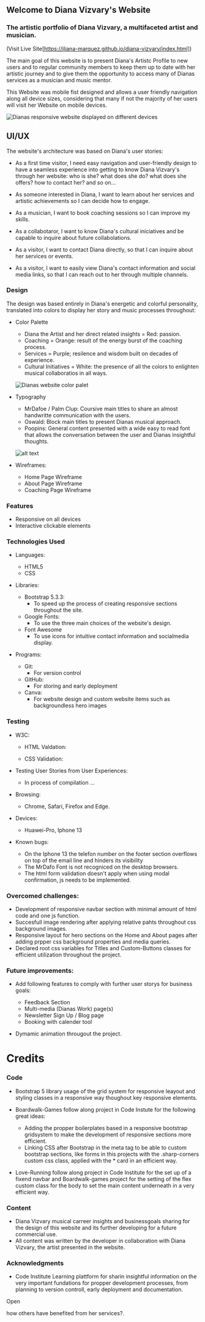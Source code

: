 ## Welcome to Diana Vizvary's Website 

### The artistic portfolio of Diana Vizvary, a multifaceted artist and musician.

(Visit Live Site[https://iliana-marquez.github.io/diana-vizvary/index.html])

The main goal of this website is to present Diana's Artistc Profile to new users and to regular community members to keep them up to date with her artistic journey and to give them the opportunity to access many of Dianas services as a musician and music mentor. 

This Website was mobile fist designed and allows a user friendly navigation along all device sizes, considering that many if not the majority of her users will visit her Website on mobile devices.

![Dianas responsive website displayed on different devices](../diana-vizvary/assets/images/dianas-website-responsive.png)


## UI/UX

The website's architecture was based on Diana's user stories:

- As a first time visitor, I need easy navigation and user-friendly design to have a seamless experience into getting to know Diana Vizvary's through her website: who is she? what does she do? what does she offers? how to contact her? and so on...

- As someone interested in Diana, I want to learn about her services and artistic achievements so I can decide how to engage.

- As a musician, I want to book coaching sessions so I can improve my skills.

- As a collabotaror, I want to know Diana's cultural iniciatives and be capable to inquire about future collabolations.

- As a visitor, I want to contact Diana directly, so that I can inquire about her services or events.

- As a visitor, I want to easily view Diana's contact information and social media links, so that I can reach out to her through multiple channels.

### Design

The design was based entirely in Diana's energetic and colorful personality, translated into colors to display her story and music processes throughout:

- Color Palette

    - Diana the Artist and her direct related insights = Red: passion.
    - Coaching = Orange: result of the energy burst of the coaching process.
    - Services = Purple; resilence and wisdom built on decades of experience.
    - Cultural Initiatives = White: the presence of all the colors to enlighten musical collaboratios in all ways. 

    ![Dianas website color palet](image.png)

- Typography

    - MrDafoe / Palm Clup: Coursive main titles to share an almost handwritte communication with the users.
    - Oswald: Block main titles to present Dianas musical approach.
    - Poopins: General content presented with a wide easy to read font that allows the conversation between the user and Dianas insightful thoughts.

    ![alt text](image-1.png)

- Wireframes:

    - Home Page Wireframe 
    - About Page Wireframe
    - Coaching Page Wireframe

### Features

- Responsive on all devices
- Interactive clickable elements


### Technologies Used 

- Languages: 
    - HTML5
    - CSS

- Libraries:
    - Bootstrap 5.3.3:
        - To speed up the process of creating responsive sections throughout the site.
    - Google Fonts:
        - To use the three main choices of the website's design.
    - Font Awesome
        - To use icons for intuitive contact information and socialmedia display.

- Programs:
    - Git:
        - For version control
    - GitHub:
        - For storing and early deployment 
    - Canva:
        - For website design and custom website items such as backgroundless hero images

### Testing

- W3C:
    - HTML Valdation:

    - CSS Validation:



- Testing User Stories from User Experiences:
    - In process of compilation ...

- Browsing:
    - Chrome, Safari, Firefox and Edge. 

- Devices:
    - Huawei-Pro, Iphone 13

- Known bugs:
    - On the Iphone 13 the telefon number on the footer section overflows on top of the email line and hinders its visibility
    - The MrDafo Font is not recogniced on the desktop browsers.
    - The html form validation doesn't apply when using modal confirmation, js needs to be implemented.

### Overcomed challenges:

- Development of responsive navbar section with minimal amount of html code and one js function.
- Succesfull image rendering after applying relative pahts throughout css background images.
- Responsive layout for hero sections on the Home and About pages after adding prpper css background properties and media queries.
- Declared root css variables for Titles and Custom-Buttons classes for efficient utilization throughout the project. 

### Future improvements:

- Add following features to comply with further user storys for business goals:
    - Feedback Section
    - Multi-media (Dianas Work) page(s)
    - Newsletter Sign Up / Blog page
    - Booking with calender tool

- Dymamic animation througout the project.

# Credits

### Code

- Bootstrap 5 library usage of the grid system for responsive leayout and styling classes in a responsive way thoughout key responsive elements. 

- Boardwalk-Games follow along project in Code Instute for the following great ideas:
    - Adding the propper boilerplates based in a responsive bootstrap gridsystem to make the development of responsive sections more efficient.
    - Linking CSS after Bootstrap in the meta tag to be able to custom bootstrap sections, like forms in this projects with the .sharp-corners custom css class, applied with the * card in an efficient way.

- Love-Running follow along project in Code Institute for the set up of a fixend navbar and Boardwalk-games project for the setting of the flex custom class for the body to set the main content underneath in a very efficient way. 

### Content

- Diana Vizvary musical carreer insights and businessgoals sharing for the design of this website and its further developing for a future commercial use.
- All content was written by the developer in collaboration with Diana Vizvary, the artist presented in the website. 


### Acknowledgments 

- Code Institute Learning plattform for sharin insightful information on the very important fundations for propper development processes, from planning to version controll, early deployment and documentation. 






























Open

 how others have benefited from her services?.







